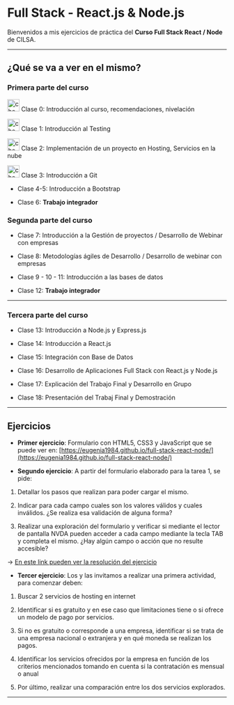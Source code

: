 # Full Stack - React.js & Node.js

Bienvenidos a mis ejercicios de práctica del **Curso Full Stack React / Node** de CILSA.

---


## ¿Qué se va a ver en el mismo?

### Primera parte del curso

<img width="28" height="28" src="https://img.icons8.com/emoji/28/check-mark-button-emoji.png" alt="check mark"/> Clase 0: Introducción al curso, recomendaciones, nivelación

<img width="28" height="28" src="https://img.icons8.com/emoji/28/check-mark-button-emoji.png" alt="check mark"/>  Clase 1: Introducción al Testing

<img width="28" height="28" src="https://img.icons8.com/emoji/28/check-mark-button-emoji.png" alt="check mark"/>  Clase 2: Implementación de un proyecto en Hosting, Servicios en la nube

<img width="28" height="28" src="https://img.icons8.com/emoji/28/check-mark-button-emoji.png" alt="check mark"/>  Clase 3: Introducción a Git

- Clase 4-5: Introducción a Bootstrap

- Clase 6: **Trabajo integrador**    

### Segunda parte del curso

- Clase 7: Introducción a la Gestión de proyectos / Desarrollo de Webinar con empresas

- Clase 8: Metodologías ágiles de Desarrollo / Desarrollo de webinar con empresas

- Clase 9 - 10 - 11: Introducción a las bases de datos

- Clase 12: **Trabajo integrador**
  
---

### Tercera parte del curso

- Clase 13: Introducción a Node.js y Express.js

- Clase 14: Introducción a React.js

- Clase 15: Integración con Base de Datos

- Clase 16: Desarrollo de Aplicaciones Full Stack con React.js y Node.js

- Clase 17: Explicación del Trabajo Final y Desarrollo en Grupo

- Clase 18: Presentación del Trabaj Final y Demostración

---     

## Ejercicios

- **Primer ejercicio**: Formulario con HTML5, CSS3 y JavaScript que se puede ver en: [https://eugenia1984.github.io/full-stack-react-node/](https://eugenia1984.github.io/full-stack-react-node/)

- **Segundo ejercicio**: A partir del formulario elaborado para la tarea 1, se pide:

1. Detallar los pasos que realizan para poder cargar el mismo.

2. Indicar para cada campo cuales son los valores válidos y cuales inválidos. ¿Se realiza esa validación de alguna forma?

3. Realizar una exploración del formulario y verificar si mediante el lector de pantalla NVDA pueden acceder a cada campo mediante la tecla TAB y completa el mismo. ¿Hay algún campo o acción que no resulte accesible?

-> [En este link pueden ver la resolución del ejercicio](https://eugenia1984.github.io/full-stack-react-node/ejercicio4/index.html)


- **Tercer ejercicio**: Los y las invitamos a realizar una primera actividad, para comenzar deben:

1. Buscar 2 servicios de hosting en internet

2. Identificar si es gratuito y en ese caso que limitaciones tiene o si ofrece un modelo de pago por servicios.

3. Si no es gratuito o corresponde a una empresa, identificar si se trata de una empresa nacional o extranjera y en qué moneda se realizan los pagos.

4. Identificar los servicios ofrecidos por la empresa en función de los criterios mencionados tomando en cuenta si la contratación es mensual o anual

5. Por último, realizar una comparación entre los dos servicios explorados.

---
